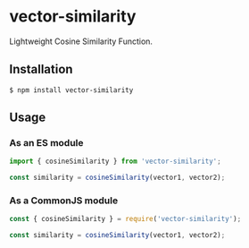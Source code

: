 # vector-similarity
Lightweight Cosine Similarity Function.

## Installation

`$ npm install vector-similarity`

## Usage

### As an ES module

```js
import { cosineSimilarity } from 'vector-similarity';

const similarity = cosineSimilarity(vector1, vector2);
```

### As a CommonJS module

```js
const { cosineSimilarity } = require('vector-similarity');

const similarity = cosineSimilarity(vector1, vector2);
```